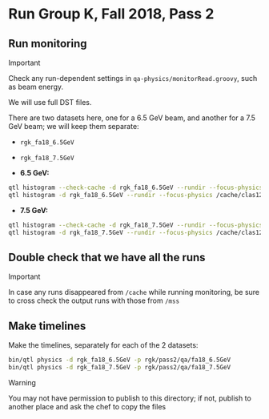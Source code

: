 # Run Group K, Fall 2018, Pass 2

## Run monitoring

> [!IMPORTANT]
> Check any run-dependent settings in `qa-physics/monitorRead.groovy`, such as beam energy.

We will use full DST files.

There are two datasets here, one for a 6.5 GeV beam, and another for a 7.5 GeV beam; we will keep them separate:
- `rgk_fa18_6.5GeV`
- `rgk_fa18_7.5GeV`

- **6.5 GeV:**
```bash
qtl histogram --check-cache -d rgk_fa18_6.5GeV --rundir --focus-physics /cache/clas12/rg-k/production/recon/fall2018/torus+1/6535MeV/pass2/v0/dst/recon
qtl histogram -d rgk_fa18_6.5GeV --rundir --focus-physics /cache/clas12/rg-k/production/recon/fall2018/torus+1/6535MeV/pass2/v0/dst/recon
```

- **7.5 GeV:**
```bash
qtl histogram --check-cache -d rgk_fa18_7.5GeV --rundir --focus-physics /cache/clas12/rg-k/production/recon/fall2018/torus+1/7546MeV/pass2/v0/dst/recon
qtl histogram -d rgk_fa18_7.5GeV --rundir --focus-physics /cache/clas12/rg-k/production/recon/fall2018/torus+1/7546MeV/pass2/v0/dst/recon
```

## Double check that we have all the runs

> [!IMPORTANT]
> In case any runs disappeared from `/cache` while running monitoring, be sure to cross check the output
> runs with those from `/mss`

## Make timelines

Make the timelines, separately for each of the 2 datasets:
```bash
bin/qtl physics -d rgk_fa18_6.5GeV -p rgk/pass2/qa/fa18_6.5GeV
bin/qtl physics -d rgk_fa18_7.5GeV -p rgk/pass2/qa/fa18_7.5GeV
```

> [!WARNING]
> You may not have permission to publish to this directory; if not, publish to another place and ask the chef to copy the files
